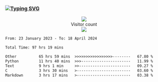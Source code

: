 ### <a href="https://git.io/typing-svg"><img src="https://readme-typing-svg.herokuapp.com?font=Fira+Code&pause=1000&width=435&lines=+Hi+%F0%9F%91%8B+There+is+Chenghow" alt="Typing SVG" /></a>
<p align="center"> 
  <img src="https://github-readme-stats.vercel.app/api?username=chenghow&show_icons=true"><br>
  Visitor count<br>
  <img src="https://profile-counter.glitch.me/chenghow/count.svg">
</p>

<!--START_SECTION:waka-->

```txt
From: 23 January 2023 - To: 18 April 2024

Total Time: 97 hrs 19 mins

Other          65 hrs 59 mins  >>>>>>>>>>>>>>>>>--------   67.80 %
Python         11 hrs 40 mins  >>>----------------------   11.99 %
Text           9 hrs 1 min     >>-----------------------   09.27 %
C              3 hrs 30 mins   >------------------------   03.60 %
Markdown       3 hrs 17 mins   >------------------------   03.38 %
```

<!--END_SECTION:waka-->
